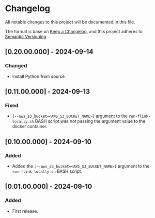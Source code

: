 # Changelog
All notable changes to this project will be documented in this file.

The format is base on [Keep a Changelog](https://keepachangelog.com/en/1.1.0/), and this project adheres to [Semantic Versioning](https://semver.org/spec/v2.0.0.html).

## [0.20.00.000] - 2024-09-14
### Changed
- Install Python from source

## [0.11.00.000] - 2024-09-13
### Fixed
- `[--aws_s3_bucket=<AWS_S3_BUCKET_NAME>]` argument to the `run-flink-locally.sh` BASH script was not passing the argument value to the docker container.

## [0.10.00.000] - 2024-09-10
### Added
- Added the `[--aws_s3_bucket=<AWS_S3_BUCKET_NAME>]` argument to the `run-flink-locally.sh` BASH script.

## [0.01.00.000] - 2024-09-10
### Added
- First release.